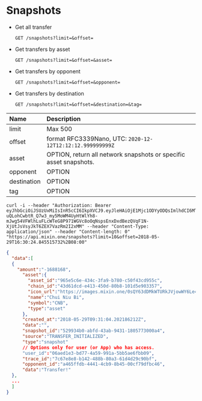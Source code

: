 # Snapshots

- Get all transfer

  `GET /snapshots?limit=&offset=` 

- Get transfers by asset

  `GET /snapshots?limit=&offset=&asset=` 

- Get transfers by opponent

  `GET /snapshots?limit=&offset=&opponent=` 

- Get transfers by destination

  `GET /snapshots?limit=&offset=&destination=&tag=` 

| Name | Description |
| :----- | :---- |
| limit | Max 500 |
| offset | format RFC3339Nano, UTC: `2020-12-12T12:12:12.999999999Z` |
| asset | OPTION, return all network snapshots or specific asset snapshots. |
| opponent | OPTION |
| destination | OPTION |
| tag | OPTION |

```
curl -i --header "Authorization: Bearer eyJhbGciOiJSUzUxMiIsInR5cCI6IkpXVCJ9.eyJleHAiOjE1Mjc1ODYyODQsImlhdCI6MTUyNzU4NjIyNCwianRpIjoiMjZlMjQyM2QtZGUzMC00MTA0LTkyZTQtOTk2MzczOWRkZGE5Iiwic2lkIjoiYWM2ZDFmODYtYTY0Yi00NWRkLTllZmEtN2JmMGVjZjI2MDU2Iiwic2lnIjoiMGIxNGJlZTU5YjE1ODU0MjI1ZTc5ZTU4ZDQwMjZkNDJhYWUyY2Q4ODM4OWE1N2RhNjU4YTRlMjVhNzJlNjRlZSIsInVpZCI6IjMxYjFhMTdjLWFiMzgtNGFhNC05YmM5LWY0NjQyNzEyODExMyJ9.0OUDLd0E1SKslsBJ5nHDE3bC9XKQc_6PPSqBD6Z2E9XYMjQyGht3QWF-uQLohCwbtR_Q7w3_my5MoWM4UyHtWlYh8-mJwg54VFWlhLuFLcWTeG8P971WGVc8oOqNspsEnxDxdBezQVqF1N-XjUtJsVsyJkT6ZEX7VazRm2I2xMM" --header "Content-Type: application/json" --header "Content-length: 0" "https://api.mixin.one/snapshots?limit=10&offset=2018-05-29T16:30:24.845515732%2B08:00"
```

```json
{
  "data":[
  {
    "amount":"-1688168",
      "asset":{
        "asset_id":"965e5c6e-434c-3fa9-b780-c50f43cd955c",
        "chain_id":"43d61dcd-e413-450d-80b8-101d5e903357",
        "icon_url":"https://images.mixin.one/0sQY63dDMkWTURkJVjowWY6Le4ICjAFuu3ANVyZA4uI3UdkbuOT5fjJUT82ArNYmZvVcxDXyNjxoOv0TAYbQTNKS=s128",
        "name":"Chui Niu Bi",
        "symbol":"CNB",
        "type":"asset"
      },
      "created_at":"2018-05-29T09:31:04.202186212Z",
      "data":"",
      "snapshot_id":"529934b0-abfd-43ab-9431-1805773000a4",
      "source":"TRANSFER_INITIALIZED",
      "type":"snapshot"
      // Options only for user (or App) who has access.
      "user_id":"06aed1e3-bd77-4a59-991a-5bb5ae6fbb09",
      "trace_id":"7c67e8e8-b142-488b-80a3-61d4d29c90bf",
      "opponent_id":"a465ffdb-4441-4cb9-8b45-00cf79dfbc46",
      "data":"Transfer!"
  },
  ...
  ]
}
```